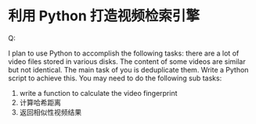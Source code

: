 # 利用 Python 打造视频检索引擎

Q: 

I plan to use Python to accomplish the following tasks:
there are a lot of video files stored in various disks. The content of some videos are similar but not identical. The main task of you is deduplicate them. Write a Python script to achieve this. You may need to do the following sub tasks:

1. write a function to calculate the video fingerprint
2. 计算哈希距离
3. 返回相似性视频结果